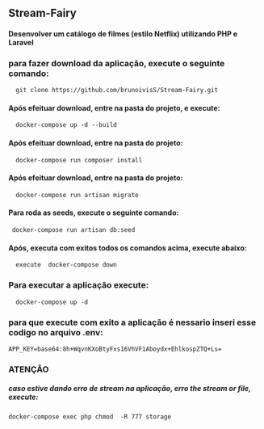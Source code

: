 
## Stream-Fairy

#### Desenvolver um catálogo de filmes (estilo Netflix) utilizando PHP e Laravel

### para fazer download da aplicação, execute o seguinte comando:
```http
  git clone https://github.com/brunoivisS/Stream-Fairy.git
```
 
#### Após efeituar download, entre na pasta do projeto, e execute:
```http
  docker-compose up -d --build
```
#### Após efeituar download, entre na pasta do projeto:
```http
  docker-compose run composer install
```
#### Após efeituar download, entre na pasta do projeto:
```http
  docker-compose run artisan migrate
```
#### Para roda as seeds, execute o seguinte comando:
```http
 docker-compose run artisan db:seed
```

#### Após, executa com exitos todos os comandos acima, execute abaixo:


```http
  execute  docker-compose down 
```

  ### Para executar a aplicação execute:
  ```http
    docker-compose up -d
  ```
 ### para que execute com exito a aplicação é nessario inseri esse codigo no arquivo .env:
  ```http
  APP_KEY=base64:8h+WqvnKXoBtyFxs16VhVF1Aboydx+EhlkospZTQ+Ls=
```
 ### ATENÇÃO
 ##### caso estive dando erro de stream na aplicação, erro the stream or file, execute:
  ```http
  docker-compose exec php chmod  -R 777 storage
```



